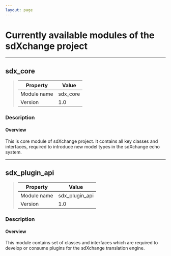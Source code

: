 ```yaml
---
layout: page
---
```


# Currently available modules of the sdXchange project


---------------------------------------

## sdx_core 

> Property                        | Value
> --------------------------------|------------------------------------
> Module name                     | sdx_core
> Version                         | 1.0

### Description
#### Overview

This is core module of sdXchange project. It contains all key classes and interfaces, required to introduce new 
model types in the sdXchange echo system.

---------------------------------------

## sdx_plugin_api 

> Property                        | Value
> --------------------------------|------------------------------------
> Module name                     | sdx_plugin_api
> Version                         | 1.0

### Description
#### Overview

This module contains set of classes and interfaces which are required to 
develop or consume plugins for the sdXchange translation engine.

